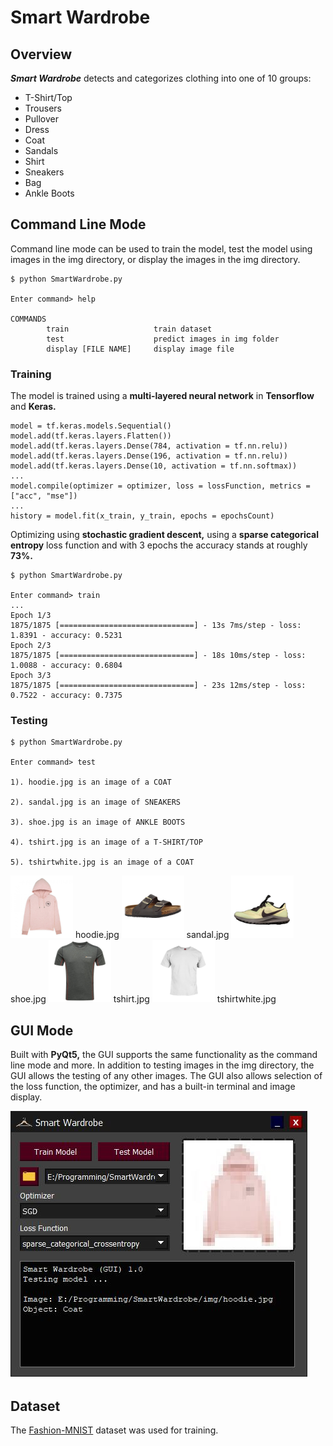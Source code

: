 # Smart Wardrobe

## Overview
***Smart Wardrobe*** detects and categorizes clothing into one of 10 groups:  
- T-Shirt/Top
- Trousers
- Pullover
- Dress
- Coat
- Sandals
- Shirt
- Sneakers
- Bag
- Ankle Boots

## Command Line Mode
Command line mode can be used to train the model, test the model using images in the img directory, or display the images in the img directory.
```
$ python SmartWardrobe.py

Enter command> help

COMMANDS
        train                   train dataset
        test                    predict images in img folder
        display [FILE NAME]     display image file
```
### Training
The model is trained using a **multi-layered neural network** in **Tensorflow** and **Keras.**
```
model = tf.keras.models.Sequential()
model.add(tf.keras.layers.Flatten())
model.add(tf.keras.layers.Dense(784, activation = tf.nn.relu))
model.add(tf.keras.layers.Dense(196, activation = tf.nn.relu))
model.add(tf.keras.layers.Dense(10, activation = tf.nn.softmax))
...
model.compile(optimizer = optimizer, loss = lossFunction, metrics = ["acc", "mse"])
...
history = model.fit(x_train, y_train, epochs = epochsCount)
```
Optimizing using **stochastic gradient descent,** using a **sparse categorical entropy** loss function and with 3 epochs the accuracy stands at roughly **73%.**
```
$ python SmartWardrobe.py

Enter command> train
...
Epoch 1/3
1875/1875 [==============================] - 13s 7ms/step - loss: 1.8391 - accuracy: 0.5231
Epoch 2/3
1875/1875 [==============================] - 18s 10ms/step - loss: 1.0088 - accuracy: 0.6804
Epoch 3/3
1875/1875 [==============================] - 23s 12ms/step - loss: 0.7522 - accuracy: 0.7375
```

### Testing
```
$ python SmartWardrobe.py

Enter command> test

1). hoodie.jpg is an image of a COAT

2). sandal.jpg is an image of SNEAKERS

3). shoe.jpg is an image of ANKLE BOOTS

4). tshirt.jpg is an image of a T-SHIRT/TOP

5). tshirtwhite.jpg is an image of a COAT
```
<img src="img/hoodie.jpg" alt="hoodieimg" width="100"/>  
hoodie.jpg  
  
<img src="img/sandal.jpg" alt="sandalimg" width="100"/>  
sandal.jpg  
  
<img src="img/shoe.jpg" alt="shoeimg" width="100"/>  
shoe.jpg  
  
<img src="img/tshirt.jpg" alt="tshirtimg" width="100"/>  
tshirt.jpg  
  
<img src="img/tshirtwhite.jpg" alt="tshirtwhiteimg" width="100"/>  
tshirtwhite.jpg  

## GUI Mode
Built with **PyQt5,** the GUI supports the same functionality as the command line mode and more. In addition to testing images in the img directory, the GUI allows the testing of any other images. The GUI also allows selection of the loss function, the optimizer, and has a built-in terminal and image display.

![GUI Snapshot](img/snapshot.JPG)

## Dataset
The [Fashion-MNIST](https://www.kaggle.com/zalando-research/fashionmnist) dataset was used for training.